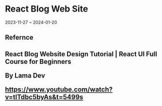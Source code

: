 <h1>React Blog Web Site</h1>

2023-11-27 ~ 2024-01-20

<h2>Refernce<h2>
  
React Blog Website Design Tutorial | React UI Full Course for Beginners <p>
By Lama Dev<p>
https://www.youtube.com/watch?v=tlTdbc5byAs&t=5499s

